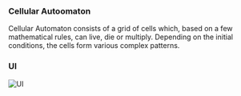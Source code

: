 ### Cellular Autoomaton

Cellular Automaton consists of a grid of cells which, based on a few mathematical rules, can live, die or multiply. Depending on the initial 
conditions, the cells form various complex patterns.

### UI

![UI](https://github.com/garbalau-github/cellular-automaton/blob/main/ui/INTERFACE.png?raw=true)
